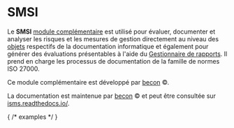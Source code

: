 # SMSI

Le **SMSI** [module complémentaire](../index.md) est utilisé pour évaluer, documenter et analyser les risques et les mesures de gestion directement au niveau des [objets](../basics/structure-of-the-it-documentation.md) respectifs de la documentation informatique et également pour générer des évaluations présentables à l'aide du [Gestionnaire de rapports](../evaluation/report-manager.md). Il prend en charge les processus de documentation de la famille de normes ISO 27000.

Ce module complémentaire est développé par [becon](https://viva2.readthedocs.io/de/latest/LICENSE.html) ©.

La documentation est maintenue par [becon](https://viva2.readthedocs.io/de/latest/LICENSE.html) © et peut être consultée sur [isms.readthedocs.io/](http://isms.readthedocs.io/). 

{ /* examples */ }
